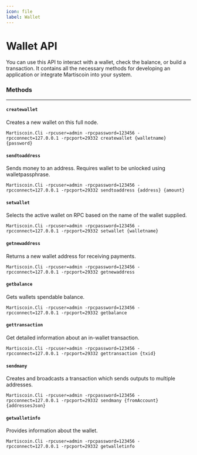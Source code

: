 ```yaml
---
icon: file
label: Wallet
---
```


# Wallet API

You can use this API to interact with a wallet, check the balance, or build a transaction.
It contains all the necessary methods for developing an application or integrate Martiscoin into your system.


### Methods
---

#### `createwallet`

Creates a new wallet on this full node.

```
Martiscoin.Cli -rpcuser=admin -rpcpassword=123456 -rpcconnect=127.0.0.1 -rpcport=29332 createwallet {walletname} {password}
```

#### `sendtoaddress`

Sends money to an address. Requires wallet to be unlocked using walletpassphrase.

```
Martiscoin.Cli -rpcuser=admin -rpcpassword=123456 -rpcconnect=127.0.0.1 -rpcport=29332 sendtoaddress {address} {amount}
```

#### `setwallet`

Selects the active wallet on RPC based on the name of the wallet supplied.

```
Martiscoin.Cli -rpcuser=admin -rpcpassword=123456 -rpcconnect=127.0.0.1 -rpcport=29332 setwallet {walletname}
```

#### `getnewaddress`

Returns a new wallet address for receiving payments.

```
Martiscoin.Cli -rpcuser=admin -rpcpassword=123456 -rpcconnect=127.0.0.1 -rpcport=29332 getnewaddress
```

#### `getbalance`

Gets wallets spendable balance.

```
Martiscoin.Cli -rpcuser=admin -rpcpassword=123456 -rpcconnect=127.0.0.1 -rpcport=29332 getbalance
```

#### `gettransaction`

Get detailed information about an in-wallet transaction.

```
Martiscoin.Cli -rpcuser=admin -rpcpassword=123456 -rpcconnect=127.0.0.1 -rpcport=29332 gettransaction {txid}
```

#### `sendmany`

Creates and broadcasts a transaction which sends outputs to multiple addresses.

```
Martiscoin.Cli -rpcuser=admin -rpcpassword=123456 -rpcconnect=127.0.0.1 -rpcport=29332 sendmany {fromAccount} {addressesJson}
```

#### `getwalletinfo`

Provides information about the wallet.

```
Martiscoin.Cli -rpcuser=admin -rpcpassword=123456 -rpcconnect=127.0.0.1 -rpcport=29332 getwalletinfo
```